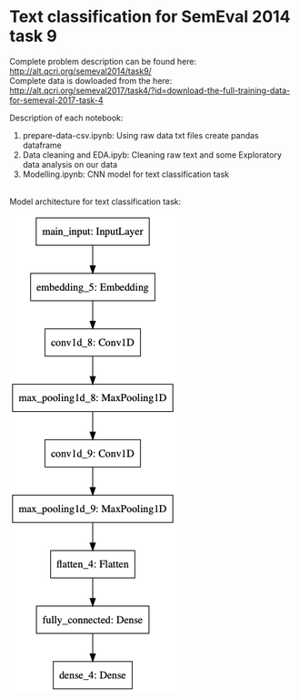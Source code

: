 # Text classification for SemEval 2014 task 9

Complete problem description can be found here: http://alt.qcri.org/semeval2014/task9/ <br>
Complete data is dowloaded from the here: http://alt.qcri.org/semeval2017/task4/?id=download-the-full-training-data-for-semeval-2017-task-4

Description of each notebook:
1. prepare-data-csv.ipynb: Using raw data txt files create pandas dataframe
2. Data cleaning and EDA.ipyb: Cleaning raw text and some Exploratory data analysis on our data
3. Modelling.ipynb: CNN model for text classification task

<br>
Model architecture for text classification task:


![model_01](https://github.com/NamanJain2050/semeval-2014-task-9/blob/master/model_01.png)